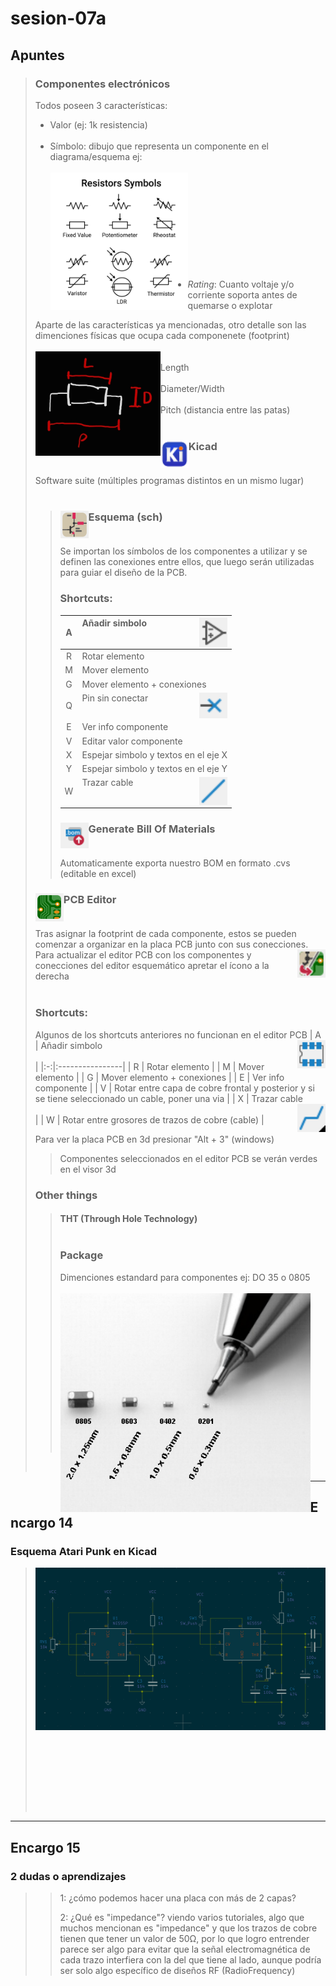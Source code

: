 # sesion-07a

## Apuntes
>
> ### Componentes electrónicos
> Todos poseen 3 características: <br/>
> * Valor (ej: 1k resistencia) <br/><br/>
> * Símbolo: dibujo que representa un componente en el diagrama/esquema ej: <br/><br/> <img align="left" src="./files/resistorSymbols.jpg" width=220> <br/><br/><br/><br/><br/><br/><br/><br/><br/><br/>
> * *Rating*: Cuanto voltaje y/o corriente soporta antes de quemarse o explotar <br/>
>
> Aparte de las características ya mencionadas, otro detalle son las dimenciones físicas que ocupa cada componenete (footprint) <br/><br/>
> <img align="left" src="./files/footprint.jpg" width=200> <br/> Length <br/><br/> Diameter/Width <br/><br/> Pitch (distancia entre las patas) <br/><br/>
>
> ### Kicad <img align="left" src="./files/kicadLogo.png" width=45> <br/><br/>
> Software suite (múltiples programas distintos en un mismo lugar) <br/><br/>
>> ### Esquema (sch) <img align="left" src="./files/sch.png" width=45> <br/><br/>
>> Se importan los símbolos de los componentes a utilizar y se definen las conexiones entre ellos, que luego serán utilizadas para guiar el diseño de la PCB. <br/>
>> ### Shortcuts: <br/>
>> | A |  Añadir simbolo <img align="right" src="./files/A.png" width=45> <br/><br/> |
>> |:-:|:----------------|
>> | R | Rotar elemento |
>> | M | Mover elemento |
>> | G | Mover elemento + conexiones |
>> | Q | Pin sin conectar <img align="right" src="./files/Q.png" width=45> <br/><br/>|
>> | E | Ver info componente |
>> | V | Editar valor componente |
>> | X | Espejar simbolo y textos en el eje X |
>> | Y | Espejar simbolo y textos en el eje Y |
>> | W | Trazar cable <img align="right" src="./files/W.png" width=45> <br/><br/>|
>> 
>> ### Generate Bill Of Materials <img align="left" src="./files/BOM.png" width=45> <br/><br/>
>> Automaticamente exporta nuestro BOM en formato .cvs (editable en excel) <br/>
>
> ### PCB Editor <img align="left" src="./files/pcb.png" width=45> <br/><br/>
> Tras asignar la footprint de cada componente, estos se pueden comenzar a organizar en la placa PCB junto con sus conecciones. <img align="right" src="./files/pcb_sch.png" width=45> <br/> Para actualizar el editor PCB con los componentes y conecciones del editor esquemático apretar el ícono a la derecha <br/><br/>
> ### Shortcuts: <br/>
> Algunos de los shortcuts anteriores no funcionan en el editor PCB
> | A |  Añadir simbolo <img align="right" src="./files/A2.png" width=45> <br/><br/> |
> |:-:|:----------------|
> | R | Rotar elemento |
> | M | Mover elemento |
> | G | Mover elemento + conexiones |
> | E | Ver info componente |
> | V | Rotar entre capa de cobre frontal y posterior y si se tiene seleccionado un cable, poner una via |
> | X | Trazar cable <img align="right" src="./files/X.png" width=45> <br/><br/>|
> | W | Rotar entre grosores de trazos de cobre (cable) |
>
> Para ver la placa PCB en 3d presionar "Alt + 3" (windows) <br/>
>> Componentes seleccionados en el editor PCB se verán verdes en el visor 3d <br/>
>
> ### Other things
>
>> #### THT (Through Hole Technology) <br/><br/>
>> 
>> ### Package
>> Dimenciones estandard para componentes ej: DO 35 o 0805 <br/><br/> <img align="left" src="./files/package.jpg" width=400> <br/><br/><br/><br/><br/><br/><br/><br/><br/><br/><br/><br/><br/><br/><br/>
> <br/>
-----------------------------------------------------------------------------------------------------------
## Encargo 14
### Esquema Atari Punk en Kicad
> <img align="left" src="./files/atariPunk.png" width=940> <br/><br/><br/><br/><br/><br/><br/><br/><br/><br/><br/><br/><br/><br/><br/><br/><br/><br/><br/><br/><br/><br/><br/>
>
-----------------------------------------------------------------------------------------------------------
## Encargo 15
### 2 dudas o aprendizajes
>> 1: ¿cómo podemos hacer una placa con más de 2 capas?
>> 
>> 2: ¿Qué es "impedance"? viendo varios tutoriales, algo que muchos mencionan es "impedance" y que los trazos de cobre tienen que tener un valor de 50Ω, por lo que logro entrender parece ser algo para evitar que la señal electromagnética de cada trazo interfiera con la del que tiene al lado, aunque podría ser solo algo específico de diseños RF (RadioFrequency)
>
